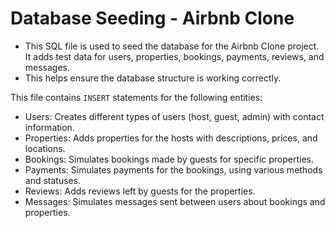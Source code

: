 # Database Seeding - Airbnb Clone

- This SQL file is used to seed the database for the Airbnb Clone project. It adds test data for users, properties, bookings, payments, reviews, and messages.
- This helps ensure the database structure is working correctly.

This file contains `INSERT` statements for the following entities:

- Users: Creates different types of users (host, guest, admin) with contact information.
- Properties: Adds properties for the hosts with descriptions, prices, and locations.
- Bookings: Simulates bookings made by guests for specific properties.
- Payments: Simulates payments for the bookings, using various methods and statuses.
- Reviews: Adds reviews left by guests for the properties.
- Messages: Simulates messages sent between users about bookings and properties.

